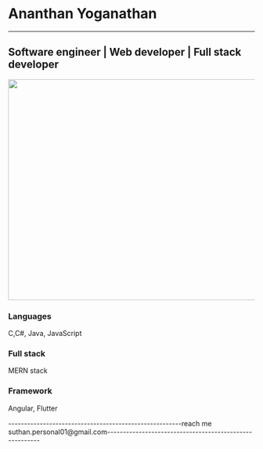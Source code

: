 # Ananthan Yoganathan
-------------------------------------------------------------------------------------------------------------------------------------------------------------------------
## Software engineer | Web developer | Full stack developer

<p style="text-align:center;"><img src="https://camo.githubusercontent.com/a433273b618d7b8c2569ba6013774adf910ae8e3da45eaff176f64781bfd53fc/68747470733a2f2f72617069646170692e636f6d2f626c6f672f77702d636f6e74656e742f75706c6f6164732f323031372f30312f6f63746f6361742e676966" width="600" height="450"></p>



### Languages
C,C#,
Java,
JavaScript

### Full stack
MERN stack

### Framework
Angular,
Flutter


-------------------------------------------------------reach me suthan.personal01@gmail.com--------------------------------------------------------
